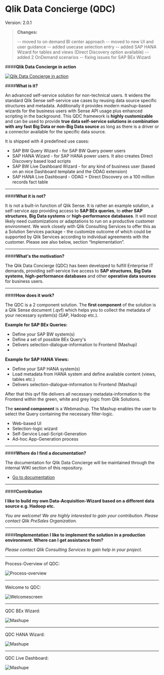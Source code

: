 # Qlik Data Concierge (QDC) 
Version: 2.0.1 

> **Changes:** 
> 
> -- moved to on demand BI center approach
> -- moved to new UI and user guidance 
> -- added usecase selection entry
> -- added SAP HANA Wizard for tables and views (Direct Discovery option available)
> -- added 2 OnDemand scenarios
> -- fixing issues for SAP BEx Wizard

####**Qlik Data Concierge in action**

 [![Qlik Data Concierge in action](https://raw.githubusercontent.com/QlikPreSalesDACH/Qlik-Data-Qoncierge/master/IMAGES/index.jpg)](https://www.youtube.com/watch?v=MsRgWh_7Xs4)

####**What is it?**

An advanced self-service solution for non-technical users. It widens the standard Qlik Sense self-service use cases by reusing data source specific structures and metadata. Additionally it provides modern mashup-based wizards for the business users with Sense API usage plus enhanced scripting in the background.
This QDC framework is **highly customizable** and can be used to provide **true data self-service solutions in combination with any fast Big Data or non-Big Data source** as long as there is a driver or a connector available for the specific data source.

It is shipped with 4 predefined use cases:

  - SAP BW Query Wizard - for SAP BW Query power users
  - SAP HANA Wizard - for SAP HANA power users. It also creates Direct Discovery based load scripts
  - SAP BW Live Dashboard Wizard - for any kind of business user (based on an nice Dashboard template and the ODAG extension)
  - SAP HANA Live Dashboard - ODAG + Direct Discovery on a 100 million records fact table

----------


####**What it is not?**

It is not a built-in function of Qlik Sense. It is rather an example solution, a self-service app providing access to **SAP BEx queries**, to **other SAP structures**, **Big Data systems** or **high-performance databases**. It will most likely need customizations or adaptations to run on a productive customer environment. We work closely with Qlik Consulting Services to offer this as a Solution Services package - the customize outcome of which could be supported by Qlik Services according to individual agreements with the customer. Please see also below, section “Implementation”.


----------


####**What's the motivation?**

The Qlik Data Concierge (QDC) has been developed to fulfill Enterprise IT demands, providing self-service live access to **SAP structures**, **Big Data systems**, **high-performance databases** and other **operative data sources** for business users.


----------


####**How does it work?**

The QDC is a 2 component solution. The **first component** of the solution is a Qlik Sense document (.qvf) which helps you to collect the metadata of your necessary system(s) (SAP, Hadoop  etc.).

**Example for SAP BEx Queries:**
 - Define your SAP BW system(s)
 - Define a set of possible BEx Query's
 - Delivers selection-dialogue-information to Frontend (Mashup)
 - 
**Example for SAP HANA Views:**
 - Define your SAP HANA system(s)
 - Load metadata from HANA system and define available content (views, tables etc.)
 - Delivers selection-dialogue-information to Frontend (Mashup)

After that this qvf file delivers all necessary metadata-information to the Frontend within the green, white and grey logic from Qlik Solutions.

The **second component** is a Webmashup. The Mashup enables the user to select the Query containing the necessary filter-logic.

 - Web-based UI 
 - Selection-logic wizard
 - Self-Service Load-Script-Generation
 - Ad-hoc App-Generation process

----------


####**Where do I find a documentation?**

The documentation for Qlik Data Concierge will be maintained through the internal WIKI section of this repository.

- [Go to documentation](https://github.com/QlikPreSalesDACH/Qlik-Data-Qoncierge/wiki)


----------



####**Contribution**

 **I like to build my own Data-Acquisition-Wizard based on a different data source e.g. Hadoop etc.**
 
*You are welcome! We are highly interested to gain your contribution. Please contact Qlik PreSales Organization.*
 


----------


####**Implementation**
 **I like to implement the solution in a production environment. Where can I get assistance from?**
 
 *Please contact Qlik Consulting Services to gain help in your project.*
 


----------

 
Process-Overview of QDC:

![Process-overview](https://raw.githubusercontent.com/QlikPreSalesDACH/Qlik-Data-Concierge/master/IMAGES/Process%20Overview%20new.png)


----------
Welcome to QDC:

![Welcomescreen](https://raw.githubusercontent.com/QlikPreSalesDACH/Qlik-Data-Qoncierge/master/IMAGES/index.jpg)


----------
QDC BEx Wizard:

![Mashupe](https://raw.githubusercontent.com/QlikPreSalesDACH/Qlik-Data-Qoncierge/master/IMAGES/Bex%20Wizard.png)


----------
QDC HANA Wizard:

![Mashupe](https://raw.githubusercontent.com/QlikPreSalesDACH/Qlik-Data-Qoncierge/master/IMAGES/HANA%20Wizard.png)

----------
QDC Live Dashboard:

![Mashupe](https://raw.githubusercontent.com/QlikPreSalesDACH/Qlik-Data-Qoncierge/master/IMAGES/Live%20Dashboard.png)
